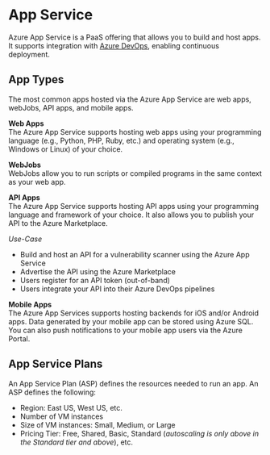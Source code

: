 # App Service
Azure App Service is a PaaS offering that allows you to build and host apps. It supports integration with [Azure DevOps](/azure/services/compute/devops/README.md), enabling continuous deployment.

## App Types
The most common apps hosted via the Azure App Service are web apps, webJobs, API apps, and mobile apps. 

**Web Apps**  
The Azure App Service supports hosting web apps using your programming language (e.g., Python, PHP, Ruby, etc.) and operating system (e.g., Windows or Linux) of your choice. 

**WebJobs**  
WebJobs allow you to run scripts or compiled programs in the same context as your web app. 

**API Apps**  
The Azure App Service supports hosting API apps using your programming language and framework of your choice. It also allows you to publish your API to the Azure Marketplace. 

*Use-Case*  
* Build and host an API for a vulnerability scanner using the Azure App Service
* Advertise the API using the Azure Marketplace
* Users register for an API token (out-of-band)
* Users integrate your API into their Azure DevOps pipelines

**Mobile Apps**  
The Azure App Services supports hosting backends for iOS and/or Android apps. Data generated by your mobile app can be stored using Azure SQL. You can also push notifications to your mobile app users via the Azure Portal. 

## App Service Plans 
An App Service Plan (ASP) defines the resources needed to run an app. An ASP defines the following:
* Region: East US, West US, etc.
* Number of VM instances
* Size of VM instances: Small, Medium, or Large
* Pricing Tier: Free, Shared, Basic, Standard (*autoscaling is only above in the Standard tier and above*), etc. 
